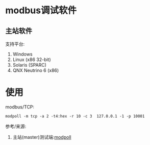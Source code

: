 # modbus调试软件

## 主站软件 

支持平台:

1. Windows
2. Linux (x86 32-bit)
3. Solaris (SPARC)
4. QNX Neutrino 6 (x86)

# 使用

modbus/TCP:

	modpoll -m tcp -a 2 -t4:hex -r 10 -c 3  127.0.0.1 -1 -p 10001

参考/来源:
1. 主站(master)测试端:[modpoll](http://www.modbusdriver.com/modpoll.html)

